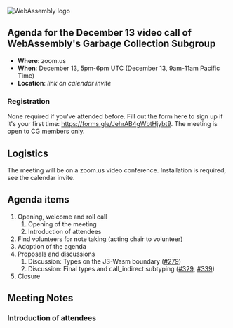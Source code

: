 ![WebAssembly logo](/images/WebAssembly.png)

## Agenda for the December 13 video call of WebAssembly's Garbage Collection Subgroup

- **Where**: zoom.us
- **When**: December 13, 5pm-6pm UTC (December 13, 9am-11am Pacific Time)
- **Location**: *link on calendar invite*

### Registration

None required if you've attended before. Fill out the form here to sign up if
it's your first time: https://forms.gle/JehrAB4gWbtHjybt9. The meeting is open
to CG members only.

## Logistics

The meeting will be on a zoom.us video conference.
Installation is required, see the calendar invite.

## Agenda items

1. Opening, welcome and roll call
    1. Opening of the meeting
    1. Introduction of attendees
1. Find volunteers for note taking (acting chair to volunteer)
1. Adoption of the agenda
1. Proposals and discussions
    1. Discussion: Types on the JS-Wasm boundary ([#279](https://github.com/WebAssembly/gc/issues/279))
    1. Discussion: Final types and call_indirect subtyping ([#329](https://github.com/WebAssembly/gc/issues/329), [#339](https://github.com/WebAssembly/gc/pull/339))
1. Closure

## Meeting Notes

### Introduction of attendees
